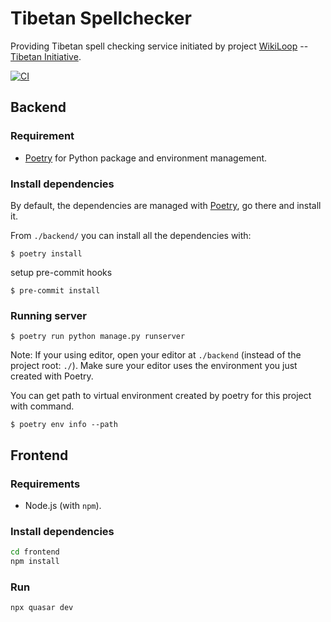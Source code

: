 # Tibetan Spellchecker
Providing Tibetan spell checking service initiated by project [WikiLoop](https://meta.wikimedia.org/wiki/WikiLoop) -- [Tibetan Initiative](https://meta.wikimedia.org/wiki/WikiLoop/TibetanInitiative).

[![CI](https://github.com/10zinten/tibetan-spellchecker/actions/workflows/CI.yml/badge.svg)](https://github.com/10zinten/tibetan-spellchecker/actions/workflows/CI.yml)

## Backend
### Requirement
* [Poetry](https://python-poetry.org/) for Python package and environment management.

### Install dependencies
By default, the dependencies are managed with [Poetry](https://python-poetry.org/), go there and install it.

From `./backend/` you can install all the dependencies with:

```console
$ poetry install
```

setup pre-commit hooks
```console
$ pre-commit install
```

### Running server
```console
$ poetry run python manage.py runserver
```

Note: If your using editor, open your editor at `./backend` (instead of the project root: `./`). Make sure your editor uses the environment you just created with Poetry.

You can get path to virtual environment created by poetry for this project with command.
```console
$ poetry env info --path
```

## Frontend
### Requirements

* Node.js (with `npm`).

### Install dependencies
```bash
cd frontend
npm install
```

### Run
```bash
npx quasar dev
```
